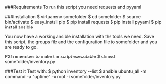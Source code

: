 ###Requirements
To run this script you need requests and pyyaml

###Installation
    $ virtuanenv somefolder
    $ cd somefolder
    $ source bin/activate
    $ easy_install pip
    $ pip install requests
    $ pip install pyyaml
    $ pip install ansible

You now have a working ansible installation with the tools we need.
Save this script, the groups file and the configuration file to somefolder and you are ready to go.

PS! remember to make the script executable
$ chmod somefolder/inventory.py

###Test it
Test with:
    $ python inventory --list
    $ ansible ubuntu_all -m command -a "uptime" -u root -i somefolder/inventory.py
